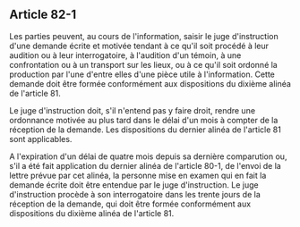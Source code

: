 Article 82-1
----
Les parties peuvent, au cours de l'information, saisir le juge d'instruction
d'une demande écrite et motivée tendant à ce qu'il soit procédé à leur audition
ou à leur interrogatoire, à l'audition d'un témoin, à une confrontation ou à un
transport sur les lieux, ou à ce qu'il soit ordonné la production par l'une
d'entre elles d'une pièce utile à l'information. Cette demande doit être formée
conformément aux dispositions du dixième alinéa de l'article 81.

Le juge d'instruction doit, s'il n'entend pas y faire droit, rendre une
ordonnance motivée au plus tard dans le délai d'un mois à compter de la
réception de la demande. Les dispositions du dernier alinéa de l'article 81 sont
applicables.

A l'expiration d'un délai de quatre mois depuis sa dernière comparution ou, s'il
a été fait application du dernier alinéa de l'article 80-1, de l'envoi de la
lettre prévue par cet alinéa, la personne mise en examen qui en fait la demande
écrite doit être entendue par le juge d'instruction. Le juge d'instruction
procède à son interrogatoire dans les trente jours de la réception de la
demande, qui doit être formée conformément aux dispositions du dixième alinéa de
l'article 81.
